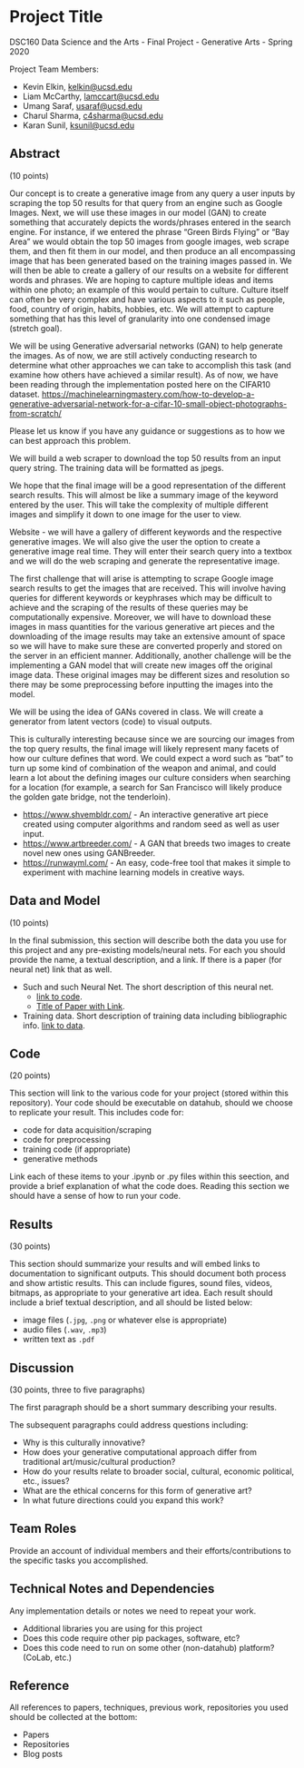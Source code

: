 # Project Title

DSC160 Data Science and the Arts - Final Project - Generative Arts - Spring 2020

Project Team Members: 
- Kevin Elkin, kelkin@ucsd.edu
- Liam McCarthy, lamccart@ucsd.edu
- Umang Saraf, usaraf@ucsd.edu
- Charul Sharma, c4sharma@ucsd.edu
- Karan Sunil, ksunil@ucsd.edu

## Abstract

(10 points) 

Our concept is to create a generative image from any query a user inputs by scraping the top 50 results for that query from an engine such as Google Images. Next, we will use these images in our model (GAN) to create something that accurately depicts the words/phrases entered in the search engine. For instance, if we entered the phrase “Green Birds Flying” or “Bay Area” we would obtain the top 50 images from google images, web scrape them, and then fit them in our model, and then produce an all encompassing image that has been generated based on the training images passed in. We will then be able to create a gallery of our results on a website for different words and phrases. We are hoping to capture multiple ideas and items within one photo; an example of this would pertain to culture. Culture itself can often be very complex and have various aspects to it such as people, food, country of origin, habits, hobbies, etc. We will attempt to capture something that has this level of granularity into one condensed image (stretch goal). 


We will be using Generative adversarial networks (GAN) to help generate the images. As of now, we are still actively conducting research to determine what other approaches we can take to accomplish this task (and examine how others have achieved a similar result). As of now, we have been reading through the implementation posted here on the CIFAR10 dataset.  https://machinelearningmastery.com/how-to-develop-a-generative-adversarial-network-for-a-cifar-10-small-object-photographs-from-scratch/

Please let us know if you have any guidance or suggestions as to how we can best approach this problem. 

We will build a web scraper to download the top 50 results from an input query string. The training data will be formatted as jpegs. 


We hope that the final image will be a good representation of the different search results. This will almost be like a summary image of the keyword entered by the user. This will take the complexity of multiple different images and simplify it down to one image for the user to view. 

Website - we will have a gallery of different keywords and the respective generative images. We will also give the user the option to create a generative image real time. They will enter their search query into a textbox and we will do the web scraping and generate the representative image.

The first challenge that will arise is attempting to scrape Google image search results to get the images that are received. This will involve having queries for different keywords or keyphrases which may be difficult to achieve and the scraping of the results of these queries may be computationally expensive. Moreover, we will have to download these images in mass quantities for the various generative art pieces and the downloading of the image results may take an extensive amount of space so we will have to make sure these are converted properly and stored on the server in an efficient manner. Additionally, another challenge will be the implementing a GAN model that will create new images off the original image data. These original images may be different sizes and resolution so there may be some preprocessing before inputting the images into the model. 

We will be using the idea of GANs covered in class. We will create a generator from latent vectors (code) to visual outputs. 

This is culturally interesting because since we are sourcing our images from the top query results, the final image will likely represent many facets of how our culture defines that word. We could expect a word such as “bat” to turn up some kind of combination of the weapon and animal, and could learn a lot about the defining images our culture considers when searching for a location (for example, a search for San Francisco will likely produce the golden gate bridge, not the tenderloin).

- https://www.shvembldr.com/ - An interactive generative art piece created using computer algorithms and random seed as well as user input.
- https://www.artbreeder.com/ - A GAN that breeds two images to create novel new ones using GANBreeder.
- https://runwayml.com/ - An easy, code-free tool that makes it simple to experiment with machine learning models in creative ways.


## Data and Model

(10 points) 

In the final submission, this section will describe both the data you use for this project and any pre-existing models/neural nets. For each you should provide the name, a textual description, and a link. If there is a paper (for neural net) link that as well.
- Such and such Neural Net. The short description of this neural net. 
  - [link to code]().
  - [Title of Paper with Link](). 
- Training data. Short description of training data including bibliographic info. [link to data]().

## Code

(20 points)

This section will link to the various code for your project (stored within this repository). Your code should be executable on datahub, should we choose to replicate your result. This includes code for: 

- code for data acquisition/scraping
- code for preprocessing
- training code (if appropriate)
- generative methods

Link each of these items to your .ipynb or .py files within this seection, and provide a brief explanation of what the code does. Reading this section we should have a sense of how to run your code.

## Results

(30 points) 

This section should summarize your results and will embed links to documentation to significant outputs. This should document both process and show artistic results. This can include figures, sound files, videos, bitmaps, as appropriate to your generative art idea. Each result should include a brief textual description, and all should be listed below: 

- image files (`.jpg`, `.png` or whatever else is appropriate)
- audio files (`.wav`, `.mp3`)
- written text as `.pdf`

## Discussion

(30 points, three to five paragraphs)

The first paragraph should be a short summary describing your results.

The subsequent paragraphs could address questions including:
- Why is this culturally innovative?
- How does your generative computational approach differ from traditional art/music/cultural production? 
- How do your results relate to broader social, cultural, economic political, etc., issues? 
- What are the ethical concerns for this form of generative art? 
- In what future directions could you expand this work?

## Team Roles

Provide an account of individual members and their efforts/contributions to the specific tasks you accomplished.

## Technical Notes and Dependencies

Any implementation details or notes we need to repeat your work. 
- Additional libraries you are using for this project
- Does this code require other pip packages, software, etc?
- Does this code need to run on some other (non-datahub) platform? (CoLab, etc.)

## Reference

All references to papers, techniques, previous work, repositories you used should be collected at the bottom:
- Papers
- Repositories
- Blog posts
